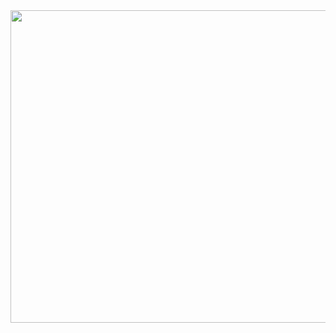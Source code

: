 <img src="https://github.com/user-attachments/assets/5b060c77-dc2e-437c-b347-3982e9a8106e" width="1000" height="500">
